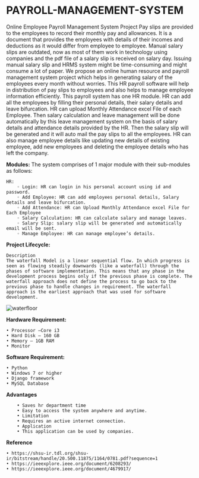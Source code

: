 # PAYROLL-MANAGEMENT-SYSTEM

Online Employee Payroll Management System Project
Pay slips are provided to the employees to record their monthly pay and allowances. It is a document that provides the employees with details of their incomes and deductions as it would differ from employee to employee. Manual salary slips are outdated, now as most of them work in technology using companies and the pdf file of a salary slip is received on salary day. Issuing manual salary slip and HRMS system might be time-consuming and might consume a lot of paper. We propose an online human resource and payroll management system project which helps in generating salary of the employees every month without worries. This HR payroll software will help in distribution of pay slips to employees and also helps to manage employee information efficiently. This payroll system has one HR module. HR can add all the employees by filling their personal details, their salary details and leave bifurcation. HR can upload Monthly Attendance excel File of each Employee. Then salary calculation and leave management will be done automatically by this leave management system on the basis of salary details and attendance details provided by the HR. Then the salary slip will be generated and it will auto mail the pay slips to all the employees. HR can also manage employee details like updating new details of existing employee, add new employees and deleting the employee details who has left the company.

**Modules:**
The system comprises of 1 major module with their sub-modules as follows:
    
    HR:
        ◦ Login: HR can login in his personal account using id and password.
        ◦ Add Employee: HR can add employees personal details, Salary details and leave bifurcation.
        ◦ Add Attendance: HR can Upload Monthly Attendance excel File for Each Employee
        ◦ Salary Calculation: HR can calculate salary and manage leaves.
        ◦ Salary Slip: salary slip will be generated and automatically email will be sent.
        ◦ Manage Employee: HR can manage employee’s details.


**Project Lifecycle:**

    Description
    The waterfall Model is a linear sequential flow. In which progress is seen as flowing steadily downwards (like a waterfall) through the phases of software implementation. This means that any phase in the development process begins only if the previous phase is complete. The waterfall approach does not define the process to go back to the previous phase to handle changes in requirement. The waterfall approach is the earliest approach that was used for software development.
    
   ![waterfloor](https://user-images.githubusercontent.com/45793333/206805271-49917155-c6e6-45dc-bea1-6edfe2a3ae97.jpg)



**Hardware Requirement:**

    • Processor –Core i3
    • Hard Disk – 160 GB
    • Memory – 1GB RAM
    • Monitor

**Software Requirement:**

    • Python
    • Windows 7 or higher
    • Django framework
    • MySQL Database


**Advantages**

        • Saves hr department time
        • Easy to access the system anywhere and anytime.
        • Limitation
        • Requires an active internet connection.
        • Application	
        • This application can be used by companies.

**Reference**

    • https://shsu-ir.tdl.org/shsu-ir/bitstream/handle/20.500.11875/1164/0781.pdf?sequence=1
    • https://ieeexplore.ieee.org/document/6208293/
    • https://ieeexplore.ieee.org/document/4679917/
